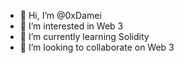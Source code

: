 - 👋 Hi, I’m @0xDamei
- 👀 I’m interested in Web 3
- 🌱 I’m currently learning Solidity
- 💞️ I’m looking to collaborate on Web 3
